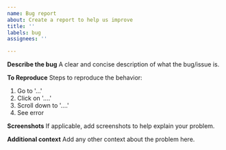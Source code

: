 ```yaml
---
name: Bug report
about: Create a report to help us improve
title: ''
labels: bug
assignees: ''

---
```


**Describe the bug**
A clear and concise description of what the bug/issue is.

**To Reproduce**
Steps to reproduce the behavior:
1. Go to '...'
2. Click on '....'
3. Scroll down to '....'
4. See error

**Screenshots**
If applicable, add screenshots to help explain your problem.

**Additional context**
Add any other context about the problem here.
